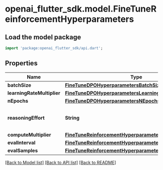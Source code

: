 # openai_flutter_sdk.model.FineTuneReinforcementHyperparameters

## Load the model package
```dart
import 'package:openai_flutter_sdk/api.dart';
```

## Properties
Name | Type | Description | Notes
------------ | ------------- | ------------- | -------------
**batchSize** | [**FineTuneDPOHyperparametersBatchSize**](FineTuneDPOHyperparametersBatchSize.md) |  | [optional] 
**learningRateMultiplier** | [**FineTuneDPOHyperparametersLearningRateMultiplier**](FineTuneDPOHyperparametersLearningRateMultiplier.md) |  | [optional] 
**nEpochs** | [**FineTuneDPOHyperparametersNEpochs**](FineTuneDPOHyperparametersNEpochs.md) |  | [optional] 
**reasoningEffort** | **String** | Level of reasoning effort.  | [optional] [default to 'default']
**computeMultiplier** | [**FineTuneReinforcementHyperparametersComputeMultiplier**](FineTuneReinforcementHyperparametersComputeMultiplier.md) |  | [optional] 
**evalInterval** | [**FineTuneReinforcementHyperparametersEvalInterval**](FineTuneReinforcementHyperparametersEvalInterval.md) |  | [optional] 
**evalSamples** | [**FineTuneReinforcementHyperparametersEvalSamples**](FineTuneReinforcementHyperparametersEvalSamples.md) |  | [optional] 

[[Back to Model list]](../README.md#documentation-for-models) [[Back to API list]](../README.md#documentation-for-api-endpoints) [[Back to README]](../README.md)


